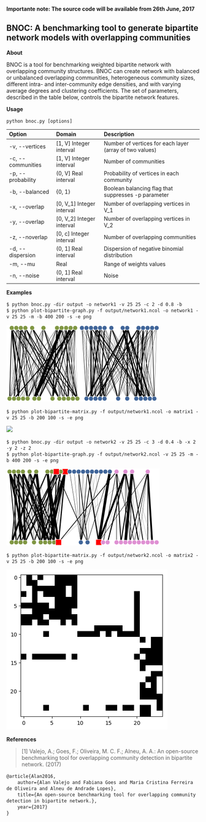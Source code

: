**Importante note: The source code will be available from 26th June, 2017**

## BNOC: A benchmarking tool to generate bipartite network models with overlapping communities

**About**

BNOC is a tool for benchmarking weighted bipartite network with overlapping community structures. BNOC can create network  with balanced or unbalanced overlapping communities, heterogeneous community sizes, different intra- and inter-community edge densities, and with varying average degrees and clustering coefficients. The set of parameters, described in  the table below, controls the bipartite network features.

**Usage**

```
python bnoc.py [options]
```

| Option				| Domain					    | Description											     |
|:--------------------- |:----------------------------  |:---------------------------------------------------------- |
| -v, --vertices        | [1, V] Integer interval       | Number of vertices for each layer (array of two values)    |
| -c, --communities     | [1, V] Integer interval       | Number of communities                                      |
| -p, --probability     | (0, V] Real interval          | Probability of vertices in each community                  |
| -b, --balanced        | {0, 1}                        | Boolean balancing flag that suppresses -p parameter        |
| -x, --overlap         | [0, V_1] Integer interval     | Number of overlapping vertices in V_1                      |
| -y, --overlap         | [0, V_2] Integer interval     | Number of overlapping vertices in V_2                      |
| -z, --noverlap        | [0, c] Integer interval       | Number of overlapping communities                          |
| -d, --dispersion      | (0, 1] Real interval          | Dispersion of negative binomial distribution               |
| -m, --mu              | Real                          | Range of weights values                                    |
| -n, --noise           | (0, 1] Real interval          | Noise                                                      |

**Examples**

    $ python bnoc.py -dir output -o network1 -v 25 25 -c 2 -d 0.8 -b
    $ python plot-bipartite-graph.py -f output/network1.ncol -o network1 -v 25 25 -m -b 400 200 -s -e png

![](img/network1.png)

    $ python plot-bipartite-matrix.py -f output/network1.ncol -o matrix1 -v 25 25 -b 200 100 -s -e png

<img src="https://github.com/alanvalejo/bnoc/blob/master/img/matrix1.png" width="100">

    $ python bnoc.py -dir output -o network2 -v 25 25 -c 3 -d 0.4 -b -x 2 -y 2 -z 2
    $ python plot-bipartite-graph.py -f output/network2.ncol -v 25 25 -m -b 400 200 -s -e png

![](img/network2.png)

    $ python plot-bipartite-matrix.py -f output/network2.ncol -o matrix2 -v 25 25 -b 200 100 -s -e png

![](img/matrix2.png)

**References**

> [1] Valejo, A.; Goes, F.; Oliveira, M. C. F.; Alneu, A. A.: An open-source benchmarking tool for overlapping community detection in bipartite network. (2017)

~~~~~{.bib}
@article{Alan2016,
    author={Alan Valejo and Fabiana Goes and Maria Cristina Ferreira de Oliveira and Alneu de Andrade Lopes},
    title={An open-source benchmarking tool for overlapping community detection in bipartite network.},
    year={2017}
}
~~~~~
